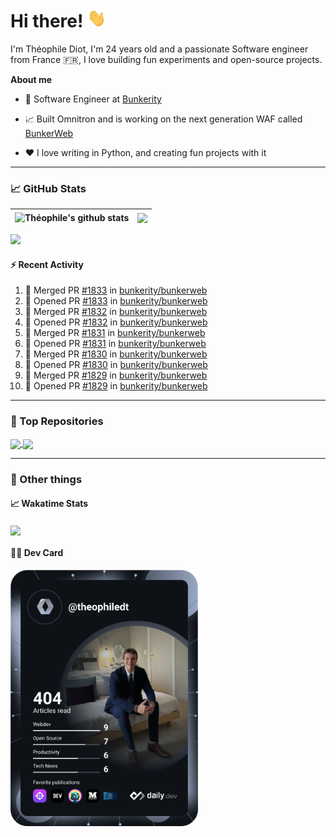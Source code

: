 # Hi there! <img src="./wave.gif" width="30px" height="30px" />

I'm Théophile Diot, I'm 24 years old and a passionate Software engineer from France 🇫🇷, I love building fun experiments and open-source projects.

**About me**

- 💼 Software Engineer at [Bunkerity](https://www.bunkerity.com/)

- 📈 Built Omnitron and is working on the next generation WAF called [BunkerWeb](https://www.bunkerweb.io)

- ❤️ I love writing in Python, and creating fun projects with it

---

### 📈 GitHub Stats

| <img align="center" src="https://github-readme-stats.vercel.app/api?username=TheophileDiot&show_icons=true&include_all_commits=true&theme=algolia&hide_border=true&rank_icon=github" alt="Théophile's github stats" /> | <img align="center" src="https://github-readme-stats.vercel.app/api/top-langs/?username=TheophileDiot&layout=compact&theme=algolia&hide_border=true" /> |
| ---------------------------------------------------------------------------------------------------------------------------------------------------------------------------------------------------------------------- | ------------------------------------------------------------------------------------------------------------------------------------------------------- |

![](https://github-readme-activity-graph.vercel.app/graph?username=TheophileDiot&theme=tokyo-night)

#### :zap: Recent Activity

<!--START_SECTION:activity-->
1. 🎉 Merged PR [#1833](https://github.com/bunkerity/bunkerweb/pull/1833) in [bunkerity/bunkerweb](https://github.com/bunkerity/bunkerweb)
2. 💪 Opened PR [#1833](https://github.com/bunkerity/bunkerweb/pull/1833) in [bunkerity/bunkerweb](https://github.com/bunkerity/bunkerweb)
3. 🎉 Merged PR [#1832](https://github.com/bunkerity/bunkerweb/pull/1832) in [bunkerity/bunkerweb](https://github.com/bunkerity/bunkerweb)
4. 💪 Opened PR [#1832](https://github.com/bunkerity/bunkerweb/pull/1832) in [bunkerity/bunkerweb](https://github.com/bunkerity/bunkerweb)
5. 🎉 Merged PR [#1831](https://github.com/bunkerity/bunkerweb/pull/1831) in [bunkerity/bunkerweb](https://github.com/bunkerity/bunkerweb)
6. 💪 Opened PR [#1831](https://github.com/bunkerity/bunkerweb/pull/1831) in [bunkerity/bunkerweb](https://github.com/bunkerity/bunkerweb)
7. 🎉 Merged PR [#1830](https://github.com/bunkerity/bunkerweb/pull/1830) in [bunkerity/bunkerweb](https://github.com/bunkerity/bunkerweb)
8. 💪 Opened PR [#1830](https://github.com/bunkerity/bunkerweb/pull/1830) in [bunkerity/bunkerweb](https://github.com/bunkerity/bunkerweb)
9. 🎉 Merged PR [#1829](https://github.com/bunkerity/bunkerweb/pull/1829) in [bunkerity/bunkerweb](https://github.com/bunkerity/bunkerweb)
10. 💪 Opened PR [#1829](https://github.com/bunkerity/bunkerweb/pull/1829) in [bunkerity/bunkerweb](https://github.com/bunkerity/bunkerweb)
<!--END_SECTION:activity-->

---

### 🔧 Top Repositories

<a href="https://github.com/bunkerity/bunkerweb">
  <img align="center" src="https://github-readme-stats.vercel.app/api/pin/?username=Bunkerity&repo=bunkerweb&theme=algolia" />
</a>
<a href="https://github.com/TheophileDiot/Omnitron">
  <img align="center" src="https://github-readme-stats.vercel.app/api/pin/?username=TheophileDiot&repo=Omnitron&theme=algolia" />
</a>

---

### 🎉 Other things

#### 📈 Wakatime Stats

<a href="https://wakatime.com/@theophile_bunkerity">
  <img align="center" src="https://github-readme-stats.vercel.app/api/wakatime?username=3aa5ce41-c253-43d9-8441-a721e446a45f&layout=compact&theme=algolia" />
</a>

#### 👨‍💻 Dev Card

<a href="https://app.daily.dev/TheophileDt">
  <img src="./devcard.svg" width="300" alt="Théophile Diot's Dev Card"/>
</a>
